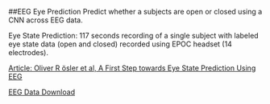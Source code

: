 ##EEG Eye Prediction
Predict whether a subjects are open or closed using a CNN across EEG data.

Eye State Prediction: 117 seconds recording of a single subject with labeled eye state data (open and closed) recorded using EPOC headset (14 electrodes).

[Article: Oliver R ̈osler et al, A First Step towards Eye State Prediction Using EEG](http://suendermann.com/su/pdf/aihls2013.pdf)

[EEG Data Download](http://suendermann.com/corpus/EEG_Eyes.arff.gz)
